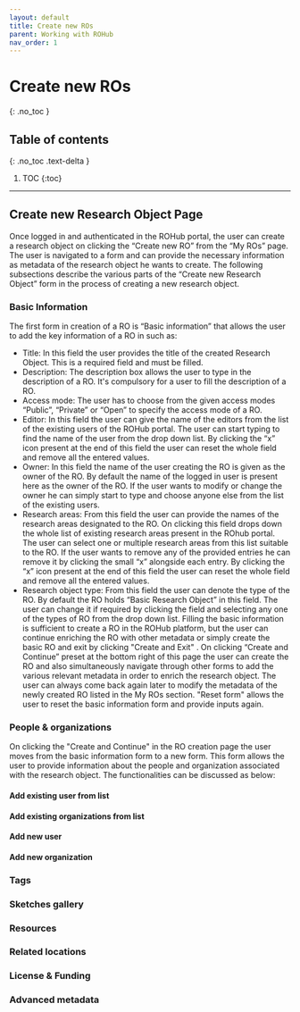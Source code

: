 ```yaml
---
layout: default
title: Create new ROs
parent: Working with ROHub
nav_order: 1
---
```


# Create new ROs
{: .no_toc }

## Table of contents
{: .no_toc .text-delta }

1. TOC
{:toc}

---
## Create new Research Object Page
Once logged in and authenticated in the ROHub portal, the user can create a research object on clicking the “Create new RO” from the “My ROs” page. The user is navigated to a form and can provide the necessary information as metadata of the research object he wants to create. The following subsections describe the various parts of the “Create new Research Object” form in the process of creating a new research object.

### Basic Information
The first form in creation of a RO is “Basic information” that allows the user to add the key information of a RO in such as:
* Title: In this field the user provides the title of the created Research Object. This is a required field and must be filled.
* Description: The description box allows the user to type in the description of a RO. It's compulsory for a user to fill the description of a RO.
* Access mode: The user has to choose from the given access modes “Public”, “Private” or “Open” to specify the access mode of a RO.
* Editor: In this field the user can give the name of the editors from the list of the existing users of the ROHub portal. The user can start typing to find the name of the user from the drop down list.  By clicking the “x” icon present at the end of this field the user can reset the whole field and remove all the entered values.
* Owner: In this field the name of the user creating the RO is given as the owner of the RO. By default the name of the logged in user is present here as the owner of the RO. If the user wants to modify or change the owner he can simply start to type and choose anyone else from the list of the existing users.
* Research areas: From this field the user can provide the names of the research areas designated to the RO. On clicking this field drops down the whole list of existing research areas present in the ROhub portal. The user can select one or multiple research areas from this list suitable to the RO. If the user wants to remove any of the provided entries he can remove it by clicking the small “x” alongside each entry. By clicking the “x” icon present at the end of this field the user can reset the whole field and remove all the entered values.
* Research object type: From this field the user can denote the type of the RO. By default the RO holds “Basic Research Object” in this field. The user can change it if required by clicking the field and selecting any one of the types of RO from the drop down list.
Filling the basic information is sufficient to create a RO in the ROHub platform, but the user can continue enriching the RO with other metadata or simply create the basic RO and exit by clicking "Create and Exit" . On clicking “Create and Continue” preset at the bottom right of this page the user can create the RO and also simultaneously navigate through other forms to add the various relevant metadata in order to enrich the research object. The user can always come back again later to modify the metadata of the newly created RO listed in the My ROs section. "Reset form" allows the user to reset the basic information form and provide inputs again.


### People & organizations
On clicking the "Create and Continue" in the RO creation page the user moves from the basic information form to a new form. This form allows the user to provide information about the people and organization associated with the research object. The functionalities can be discussed as below:
#### Add existing user from list
#### Add existing organizations from list
#### Add new user
#### Add new organization

### Tags

### Sketches gallery

### Resources

### Related locations

### License & Funding

### Advanced metadata
